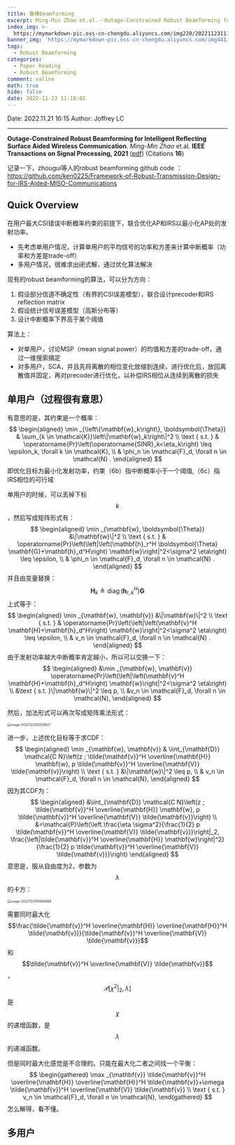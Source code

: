 ```yaml
---
title: 鲁棒beamforming
excerpt: Ming-Min Zhao et.al.--Outage-Constrained Robust Beamforming for Intelligent Reflecting Surface Aided Wireless Communication
index_img: >-
  https://mymarkdown-pic.oss-cn-chengdu.aliyuncs.com/img220/202211231118900.png
banner_img: 'https://mymarkdown-pic.oss-cn-chengdu.aliyuncs.com/img441/1638523690670.jpg'
tags:
  - Robust Beamforming
categories:
  - Paper Reading
  - Robust Beamforming
comment: valine
math: true
hide: false
date: 2022-11-23 11:18:02
---
```


Date: 2022.11.21  16:15
Author: Joffrey LC

-------------------------------------

**Outage-Constrained Robust Beamforming for Intelligent Reflecting Surface Aided Wireless Communication**.  *Ming-Min Zhao* et.al.  **IEEE Transactions on Signal Processing, 2021**  ([pdf](https://ieeexplore.ieee.org/document/9352530))  (Citations **16**)



记录一下，zhougui等人的robust beamforming  github code ：https://github.com/ken0225/Framework-of-Robust-Transmission-Design-for-IRS-Aided-MISO-Communications

## Quick Overview

在用户最大CSI错误中断概率约束的前提下，联合优化AP和IRS以最小化AP处的发射功率。

- 先考虑单用户情况，计算单用户的平均信号的功率和方差来计算中断概率（功率和方差是trade-off）
- 多用户情况，很难求出闭式解，通过优化算法解决



现有的robust beamforming的算法，可以分为方向：

1. 假设部分信道不确定性（有界的CSI误差模型），联合设计precoder和IRS reflection matrix
2. 假设统计信号误差模型（高斯分布等）
3. 设计中断概率下界高于某个阈值



算法上：

- 对单用户，讨论MSP（mean signal power）的均值和方差的trade-off，通过一维搜索搞定
- 对多用户，SCA，并且先将离散的相位变化放缩到连续，进行优化后，放回离散值并固定，再对precoder进行优化，以补偿IRS相位从连续到离散的损失



## 单用户（过程很有意思）

有意思的是，其约束是一个概率：
$$
\begin{aligned}
\min _{\left\{\mathbf{w}_k\right\}, \boldsymbol{\Theta}} & \sum_{k \in \mathcal{K}}\left\|\mathbf{w}_k\right\|^2 \\
\text { s.t. } & \operatorname{Pr}\left(\operatorname{SINR}_k<\eta_k\right) \leq \epsilon_k, \forall k \in \mathcal{K}, \\
& \phi_n \in \mathcal{F}_d, \forall n \in \mathcal{N} .
\end{aligned}
$$
即优化目标为最小化发射功率，约束（6b）指中断概率小于一个阈值,（6c）指IRS相位的可行域

单用户的时候，可以丢掉下标$$k$$，然后写成矩阵形式有：
$$
\begin{aligned}
\min _{\mathbf{w}, \boldsymbol{\Theta}} &\|\mathbf{w}\|^2 \\
\text { s.t. } & \operatorname{Pr}\left(\left|\left(\mathbf{h}_r^H \boldsymbol{\Theta} \mathbf{G}+\mathbf{h}_d^H\right) \mathbf{w}\right|^2<\sigma^2 \eta\right) \leq \epsilon, \\
& \phi_n \in \mathcal{F}_d, \forall n \in \mathcal{N} .
\end{aligned}
$$
并且由变量替换：
$$
\mathbf{H}_k \triangleq \operatorname{diag}\left(\mathbf{h}_{r, k}^H\right) \mathbf{G}
$$
上式等于：
$$
\begin{aligned}
\min _{\mathbf{w}, \mathbf{v}} &\|\mathbf{w}\|^2 \\
\text { s.t. } & \operatorname{Pr}\left(\left|\left(\mathbf{v}^H \mathbf{H}+\mathbf{h}_d^H\right) \mathbf{w}\right|^2<\sigma^2 \eta\right) \leq \epsilon, \\
& v_n \in \mathcal{F}_d, \forall n \in \mathcal{N} .
\end{aligned}
$$
由于发射功率越大中断概率肯定越小，所以可以交换一下：
$$
\begin{aligned}
&\min _{\mathbf{w}, \mathbf{v}} \operatorname{Pr}\left(\left|\left(\mathbf{v}^H \mathbf{H}+\mathbf{h}_d^H\right) \mathbf{w}\right|^2<\sigma^2 \eta\right) \\
&\text { s.t. }\|\mathbf{w}\|^2 \leq p, \\
&v_n \in \mathcal{F}_d, \forall n \in \mathcal{N},
\end{aligned}
$$


然后，加法形式可以再次写成矩阵乘法形式：

<img src="https://mymarkdown-pic.oss-cn-chengdu.aliyuncs.com/img220/202211231118600.png" alt="image-20221123105539827" style="zoom: 50%;" />

进一步，上述优化目标等于求CDF：
$$
\begin{aligned}
\min _{\mathbf{w}, \mathbf{v}} & \iint_{\mathbf{D}} \mathcal{C N}\left(z ; \tilde{\mathbf{v}}^H \overline{\mathbf{H}} \mathbf{w}, p \tilde{\mathbf{v}}^H \overline{\mathbf{V}} \tilde{\mathbf{v}}\right) \\
\text { s.t. } &\|\mathbf{w}\|^2 \leq p, \\
& v_n \in \mathcal{F}_d, \forall n \in \mathcal{N},
\end{aligned}
$$
因为其CDF为：
$$
\begin{aligned}
&\iint_{\mathbf{D}} \mathcal{C N}\left(z ; \tilde{\mathbf{v}}^H \overline{\mathbf{H}} \mathbf{w}, p \tilde{\mathbf{v}}^H \overline{\mathbf{V}} \tilde{\mathbf{v}}\right) \\
&=\mathcal{P}\left(\left.\frac{\eta \sigma^2}{\frac{1}{2} p \tilde{\mathbf{v}}^H \overline{\mathbf{V}} \tilde{\mathbf{v}}}\right|_2, \frac{\left|\tilde{\mathbf{v}}^H \overline{\mathbf{H}} \mathbf{w}\right|^2}{\frac{1}{2} p \tilde{\mathbf{v}}^H \overline{\mathbf{V}} \tilde{\mathbf{v}}}\right)
\end{aligned}
$$
意思是，服从自由度为2，参数为$$\lambda$$的卡方：

<img src="https://mymarkdown-pic.oss-cn-chengdu.aliyuncs.com/img220/202211231118668.png" alt="image-20221123105944569" style="zoom: 50%;" />

需要同时最大化$$\frac{\tilde{\mathbf{v}}^H \overline{\mathbf{H}} \overline{\mathbf{H}}^H \tilde{\mathbf{v}}}{\tilde{\mathbf{v}}^H \overline{\mathbf{V}} \tilde{\mathbf{v}}}$$和$$\tilde{\mathbf{v}}^H \overline{\mathbf{V}} \tilde{\mathbf{v}}$$，$$\mathcal{P}\left[\left.\chi^2\right|_2, \lambda\right]$$是$$\chi$$的递增函数，是$$\lambda$$的递减函数。

但是同时最大化感觉是不合理的。只能在最大化二者之间找一个平衡：
$$
\begin{gathered}
\max _{\mathbf{v}} \tilde{\mathbf{v}}^H \overline{\mathbf{H}} \overline{\mathbf{H}}^H \tilde{\mathbf{v}}+\omega \tilde{\mathbf{v}}^H \overline{\mathbf{V}} \tilde{\mathbf{v}} \\
\text { s.t. } v_n \in \mathcal{F}_d, \forall n \in \mathcal{N},
\end{gathered}
$$
怎么解得，看不懂。



## 多用户

